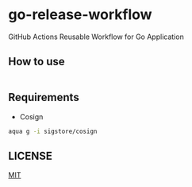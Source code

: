 # go-release-workflow

GitHub Actions Reusable Workflow for Go Application

## How to use

```yaml
```

## Requirements

- Cosign

```sh
aqua g -i sigstore/cosign
```

## LICENSE

[MIT](LICENSE)
